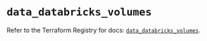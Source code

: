 # `data_databricks_volumes`

Refer to the Terraform Registry for docs: [`data_databricks_volumes`](https://registry.terraform.io/providers/databricks/databricks/1.52.0/docs/data-sources/volumes).
